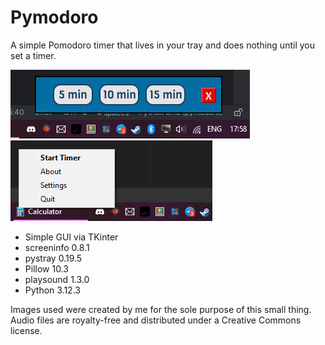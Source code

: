 # Pymodoro

A simple Pomodoro timer that lives in your tray and does nothing until you set a timer.

![Pymodoro screenshot](./assets/screenshot.png)
![Pymodoro screenshot 2](./assets/screenshot2.png)

- Simple GUI via TKinter
- screeninfo 0.8.1
- pystray 0.19.5
- Pillow 10.3
- playsound 1.3.0
- Python 3.12.3

Images used were created by me for the sole purpose of this small thing.
Audio files are royalty-free and distributed under a Creative Commons license.